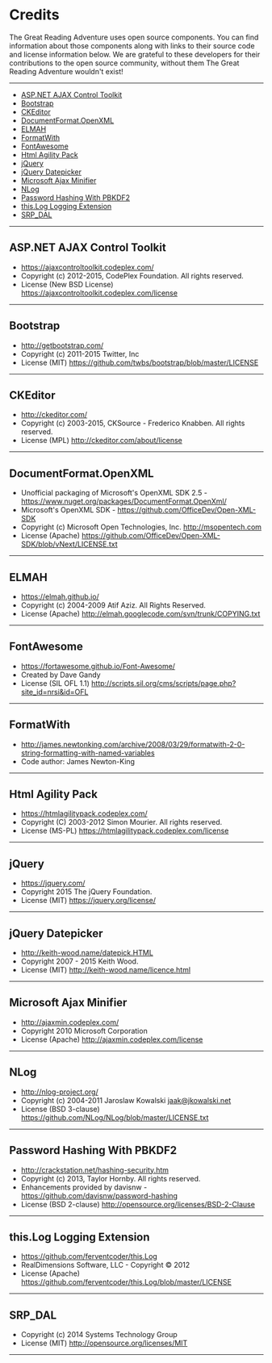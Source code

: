 # Credits

The Great Reading Adventure uses open source components. You can find information about those
components along with links to their source code and license information below. We are grateful to
these developers for their contributions to the open source community, without them The Great
Reading Adventure wouldn't exist!

* * *

- [ASP.NET AJAX Control Toolkit](#aspnet-ajax-control-toolkit)
- [Bootstrap](#bootstrap)
- [CKEditor](#ckeditor)
- [DocumentFormat.OpenXML](#documentformat.-openxml)
- [ELMAH](#elmah)
- [FormatWith](#formatwith)
- [FontAwesome](#fontawesome)
- [Html Agility Pack](#html-agility-pack)
- [jQuery](#jquery)
- [jQuery Datepicker](#jquery-datepicker)
- [Microsoft Ajax Minifier](#microsoft-ajax-minifier)
- [NLog](#nlog)
- [Password Hashing With PBKDF2](#password-hashing-with-pbkdf2)
- [this.Log Logging Extension](#thislog-logging-extension)
- [SRP_DAL](#srp_dal)

* * *

## ASP.NET AJAX Control Toolkit
- <https://ajaxcontroltoolkit.codeplex.com/>
- Copyright (c) 2012-2015, CodePlex Foundation. All rights reserved.
- License (New BSD License) <https://ajaxcontroltoolkit.codeplex.com/license>

* * *

## Bootstrap
- <http://getbootstrap.com/>
- Copyright (c) 2011-2015 Twitter, Inc
- License (MIT) <https://github.com/twbs/bootstrap/blob/master/LICENSE>

* * *

## CKEditor
- <http://ckeditor.com/>
- Copyright (c) 2003-2015, CKSource - Frederico Knabben. All rights reserved.
- License (MPL) <http://ckeditor.com/about/license>

* * *

## DocumentFormat.OpenXML
- Unofficial packaging of Microsoft's OpenXML SDK 2.5 - <https://www.nuget.org/packages/DocumentFormat.OpenXml/>
- Microsoft's OpenXML SDK - <https://github.com/OfficeDev/Open-XML-SDK>
- ﻿Copyright (c) Microsoft Open Technologies, Inc.  <http://msopentech.com>
- License (Apache) <https://github.com/OfficeDev/Open-XML-SDK/blob/vNext/LICENSE.txt>

* * *

## ELMAH
- <https://elmah.github.io/>
- Copyright (c) 2004-2009 Atif Aziz. All Rights Reserved.
- License (Apache) <http://elmah.googlecode.com/svn/trunk/COPYING.txt>

* * *

## FontAwesome
- <https://fortawesome.github.io/Font-Awesome/>
- Created by Dave Gandy
- License (SIL OFL 1.1) <http://scripts.sil.org/cms/scripts/page.php?site_id=nrsi&id=OFL>

* * *

## FormatWith
- <http://james.newtonking.com/archive/2008/03/29/formatwith-2-0-string-formatting-with-named-variables>
- Code author: James Newton-King
 
* * *

## Html Agility Pack
- <https://htmlagilitypack.codeplex.com/>
- Copyright (C) 2003-2012 Simon Mourier. All rights reserved.
- License (MS-PL) <https://htmlagilitypack.codeplex.com/license>

* * *

## jQuery
- <https://jquery.com/>
- Copyright 2015 The jQuery Foundation.
- License (MIT) <https://jquery.org/license/>

* * *

## jQuery Datepicker
- <http://keith-wood.name/datepick.HTML>
- Copyright 2007 - 2015 Keith Wood.
- License (MIT) <http://keith-wood.name/licence.html>

* * *

## Microsoft Ajax Minifier
- <http://ajaxmin.codeplex.com/>
- Copyright 2010 Microsoft Corporation
- License (Apache) <http://ajaxmin.codeplex.com/license>

* * *

## NLog
 - <http://nlog-project.org/>
 - Copyright (c) 2004-2011 Jaroslaw Kowalski <jaak@jkowalski.net>
 - License (BSD 3-clause) <https://github.com/NLog/NLog/blob/master/LICENSE.txt>

* * *

## Password Hashing With PBKDF2
- <http://crackstation.net/hashing-security.htm>
- Copyright (c) 2013, Taylor Hornby. All rights reserved.
- Enhancements provided by davisnw - <https://github.com/davisnw/password-hashing>
- License (BSD 2-clause) <http://opensource.org/licenses/BSD-2-Clause>

* * *

## this.Log Logging Extension
- <https://github.com/ferventcoder/this.Log>
- RealDimensions Software, LLC - Copyright © 2012
- License (Apache) <https://github.com/ferventcoder/this.Log/blob/master/LICENSE>

* * *

## SRP_DAL
- Copyright (c) 2014 Systems Technology Group
- License (MIT) <http://opensource.org/licenses/MIT>

* * *